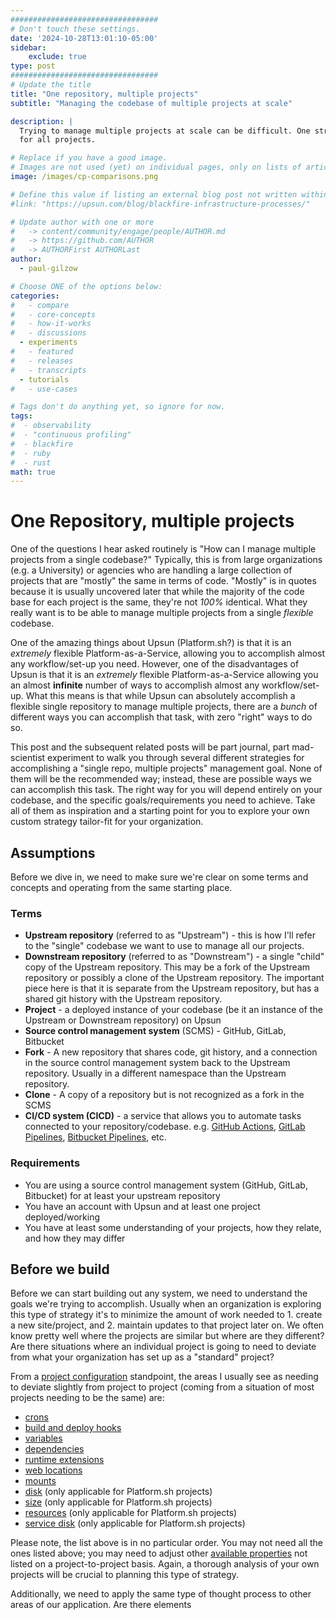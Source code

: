 ```yaml
---
#################################
# Don't touch these settings.
date: '2024-10-28T13:01:10-05:00'
sidebar:
    exclude: true
type: post
#################################
# Update the title
title: "One repository, multiple projects"
subtitle: "Managing the codebase of multiple projects at scale"

description: |
  Trying to manage multiple projects at scale can be difficult. One strategy to do so is to utilize a single code base
  for all projects.

# Replace if you have a good image.
# Images are not used (yet) on individual pages, only on lists of articles.
image: /images/cp-comparisons.png

# Define this value if listing an external blog post not written within this site.
#link: "https://upsun.com/blog/blackfire-infrastructure-processes/"

# Update author with one or more
#   -> content/community/engage/people/AUTHOR.md
#   -> https://github.com/AUTHOR
#   -> AUTHORFirst AUTHORLast
author:
  - paul-gilzow

# Choose ONE of the options below:
categories:
#   - compare
#   - core-concepts
#   - how-it-works
#   - discussions
  - experiments
#   - featured
#   - releases
#   - transcripts
  - tutorials
#   - use-cases

# Tags don't do anything yet, so ignore for now.
tags:
#  - observability
#  - "continuous profiling"
#  - blackfire
#  - ruby
#  - rust
math: true
---
```


# One Repository, multiple projects
One of the questions I hear asked routinely is "How can I manage multiple projects from a single codebase?" Typically,
this is from large organizations (e.g. a University) or agencies who are handling a large collection of projects that
are "mostly" the same in terms of code. "Mostly" is in quotes because it is usually uncovered later that while the
majority of the code base for each project is the same, they're not _100%_ identical. What they really want is to be able
to manage multiple projects from a single _flexible_ codebase.

One of the amazing things about Upsun (Platform.sh?) is that it is an _extremely_ flexible Platform-as-a-Service,
allowing you to accomplish almost any workflow/set-up you need. However, one of the disadvantages of Upsun is that it is
an _extremely_ flexible Platform-as-a-Service allowing you an almost **infinite** number of ways to accomplish almost
any workflow/set-up. What this means is that while Upsun can absolutely accomplish a flexible single repository to
manage multiple projects, there are a _bunch_ of different ways you can accomplish that task, with zero "right"
ways to do so.

This post and the subsequent related posts will be part journal, part mad-scientist experiment to walk you through
several different strategies for accomplishing a "single repo, multiple projects" management goal. None of them will
be the recommended way; instead, these are possible ways we can accomplish this task. The right way for you will
depend entirely on your codebase, and the specific goals/requirements you need to achieve. Take all of them as
inspiration and a starting point for you to explore your own custom strategy tailor-fit for your organization.

## Assumptions
Before we dive in, we need to make sure we're clear on some terms and concepts and operating from the same starting
place.

### Terms
* **Upstream repository** (referred to as "Upstream") - this is how I'll refer to the "single" codebase we want to use to
manage all our projects.
* **Downstream repository** (referred to as "Downstream") - a single "child" copy of the Upstream repository. This may be a
fork of the Upstream repository or possibly a clone of the Upstream repository. The important piece here is that it is
separate from the Upstream
repository, but has a shared git history with the Upstream repository.
* **Project** - a deployed instance of your codebase (be it an instance of the Upstream or Downstream repository) on Upsun
* **Source control management system** (SCMS) - GitHub, GitLab, Bitbucket
* **Fork** - A new repository that shares code, git history, and a connection in the source control management system back
to the Upstream repository. Usually in a different namespace than the Upstream repository.
* **Clone** - A copy of a repository but is not recognized as a fork in the SCMS
* **CI/CD system (CICD)** - a service that allows you to automate tasks connected to your repository/codebase. e.g.
[GitHub Actions](https://docs.github.com/en/actions), [GitLab Pipelines](https://docs.gitlab.com/ee/ci/pipelines/),
[Bitbucket Pipelines](https://www.atlassian.com/software/bitbucket/features/pipelines), etc.


### Requirements
* You are using a source control management system (GitHub, GitLab, Bitbucket) for at least your upstream repository
* You have an account with Upsun and at least one project deployed/working
* You have at least some understanding of your projects, how they relate, and how they may differ

## Before we build
Before we can start building out any system, we need to understand the goals we're trying to accomplish. Usually when an
organization is exploring this type of strategy it's to minimize the amount of work needed to 1. create a new
site/project, and 2. maintain updates to that project later on. We often know pretty well where the projects are similar
but where are they different? Are there situations where an individual project is going to need to deviate from what
your organization has set up as a "standard" project?

From a [project configuration](https://docs.upsun.com/create-apps/app-reference/single-runtime-image.html) standpoint,
the areas I usually see as needing to deviate slightly from project to project (coming from a situation of
most projects needing to be the same) are:
* [crons](https://docs.upsun.com/create-apps/app-reference/single-runtime-image.html#crons)
* [build and deploy hooks](https://docs.upsun.com/create-apps/app-reference/single-runtime-image.html#hooks)
* [variables](https://docs.upsun.com/create-apps/app-reference/single-runtime-image.html#variables)
* [dependencies](https://docs.upsun.com/create-apps/app-reference/single-runtime-image.html#dependencies)
* [runtime extensions](https://docs.upsun.com/create-apps/app-reference/single-runtime-image.html#extensions)
* [web locations](https://docs.upsun.com/create-apps/app-reference/single-runtime-image.html#locations)
* [mounts](https://docs.upsun.com/create-apps/app-reference/single-runtime-image.html#mounts)
* [disk](https://docs.platform.sh/create-apps/app-reference/single-runtime-image.html#available-disk-space) (only
applicable for Platform.sh projects)
* [size](https://docs.platform.sh/create-apps/app-reference/single-runtime-image.html#sizes) (only applicable for
Platform.sh projects)
* [resources](https://docs.platform.sh/create-apps/flexible-resources.html#performance-profiles) (only applicable for
Platform.sh projects)
* [service disk](https://docs.platform.sh/add-services.html#disk) (only applicable for Platform.sh projects)

Please note, the list above is in no particular order. You may not need all the ones listed above; you may need to
adjust other
[available properties](https://docs.upsun.com/create-apps/app-reference/single-runtime-image.html#primary-application-properties)
not listed on a project-to-project basis. Again, a thorough analysis of your own projects will be crucial to planning
this type of strategy.

Additionally, we need to apply the same type of thought process to other areas of our application. Are there elements
